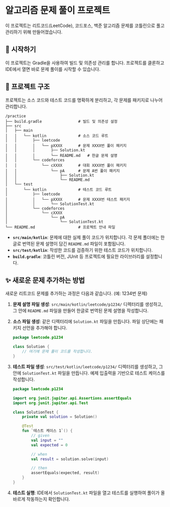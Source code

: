 # 알고리즘 문제 풀이 프로젝트

이 프로젝트는 리트코드(LeetCode), 코드포스, 백준 알고리즘 문제를 코틀린으로 풀고 관리하기 위해 만들어졌습니다.

## 🚀 시작하기

이 프로젝트는 Gradle을 사용하여 빌드 및 의존성 관리를 합니다. 프로젝트를 클론하고 IDE에서 열면 바로 문제 풀이를 시작할 수 있습니다.

## 📂 프로젝트 구조

프로젝트는 소스 코드와 테스트 코드를 명확하게 분리하고, 각 문제를 패키지로 나누어 관리합니다.

```
/practice
├── build.gradle                # 빌드 및 의존성 설정
├── src
│   ├── main
│   │   └── kotlin              # 소스 코드 루트
│   │       ├── leetcode
│   │       │   └── pXXXX       # 문제 XXXX번 풀이 패키지
│   │       │       ├── Solution.kt
│   │       │       └── README.md   # 한글 문제 설명
│   │       └── codeforces
│   │           └── cXXXX       # 대회 XXXX번 풀이 패키지
│   │               └── pA      # 문제 A번 풀이 패키지
│   │                   ├── Solution.kt
│   │                   └── README.md
│   └── test
│       └── kotlin              # 테스트 코드 루트
│           ├── leetcode
│           │   └── pXXXX       # 문제 XXXX번 테스트 패키지
│           │       └── SolutionTest.kt
│           └── codeforces
│               └── cXXXX
│                   └── pA
│                       └── SolutionTest.kt
└── README.md                   # 프로젝트 안내 파일
```

- **`src/main/kotlin`**: 문제에 대한 실제 풀이 코드가 위치합니다. 각 문제 폴더에는 한글로 번역된 문제 설명이 담긴 `README.md` 파일이 포함됩니다.
- **`src/test/kotlin`**: 작성한 코드를 검증하기 위한 테스트 코드가 위치합니다.
- **`build.gradle`**: 코틀린 버전, JUnit 등 프로젝트에 필요한 라이브러리를 설정합니다.

## ✨ 새로운 문제 추가하는 방법

새로운 리트코드 문제를 추가하는 과정은 다음과 같습니다. (예: 1234번 문제)

1.  **문제 설명 파일 생성**:
    `src/main/kotlin/leetcode/p1234/` 디렉터리를 생성하고, 그 안에 `README.md` 파일을 만들어 한글로 번역된 문제 설명을 작성합니다.

2.  **소스 파일 생성**:
    같은 디렉터리에 `Solution.kt` 파일을 만듭니다. 파일 상단에는 패키지 선언을 추가해야 합니다.

    ``` kotlin
    package leetcode.p1234

    class Solution {
        // 여기에 문제 풀이 코드를 작성합니다.
    }
    ```

3.  **테스트 파일 생성**:
    `src/test/kotlin/leetcode/p1234/` 디렉터리를 생성하고, 그 안에 `SolutionTest.kt` 파일을 만듭니다. 예제 입출력을 기반으로 테스트 케이스를 작성합니다.

    ``` kotlin
    package leetcode.p1234

    import org.junit.jupiter.api.Assertions.assertEquals
    import org.junit.jupiter.api.Test

    class SolutionTest {
        private val solution = Solution()

        @Test
        fun `테스트 케이스 1`() {
            // given
            val input = ""
            val expected = 0

            // when
            val result = solution.solve(input)

            // then
            assertEquals(expected, result)
        }
    }
    ```

4.  **테스트 실행**:
    IDE에서 `SolutionTest.kt` 파일을 열고 테스트를 실행하여 풀이가 올바르게 작동하는지 확인합니다.

